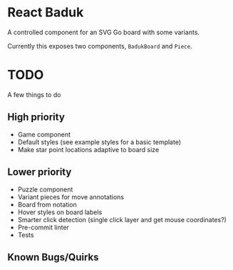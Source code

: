 # React Baduk #

A controlled component for an SVG Go board with some variants.

Currently this exposes two components, `BadukBoard` and `Piece`.

# TODO #
A few things to do

## High priority ##
* Game component
* Default styles (see example styles for a basic template)
* Make star point locations adaptive to board size

## Lower priority ##
* Puzzle component
* Variant pieces for move annotations
* Board from notation
* Hover styles on board labels
* Smarter click detection (single click layer and get mouse coordinates?)
* Pre-commit linter
* Tests

## Known Bugs/Quirks ##
